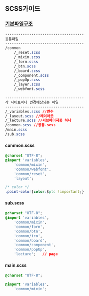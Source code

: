 ## SCSS가이드

### [기본파일구조](https://github.com/leehyemimi/work/tree/master/template/assets/css)

```css
------------------------------------
공통파일
------------------------------------
/common 
    /_reset.scss
    /_mixin.scss
    /_form.scss
    /_btn.scss
    /_board.scss
    /_component.scss
    /_popUp.scss
    /_layer.scss
    /_webfont.scss	

------------------------------------
각 사이트마다 변경예상되는 파일
------------------------------------
/_variables.scss //변수 
/_layout.scss //레이아웃
/_lecture.scss //서브페이지중 하나
/common.scss //공통.scss 
/main.scss 
/sub.scss
```



#### common.scss

```css
@charset "UTF-8";
@import 'variables',
    'common/mixin',
    'common/webfont',
    'common/reset',
    'layout';

/* color */
.point-color{color:$ptc !important;}
```



#### sub.scss

```css
@charset "UTF-8";
@import 'variables',
    'common/mixin',
    'common/form',
    'common/btn',
    'common/ico',
    'common/board',
    'common/component',
    'common/popUp',
    'lecture';   // page
```



#### main.scss

```css
@charset "UTF-8";

@import 'variables',
    'common/mixin';
```


